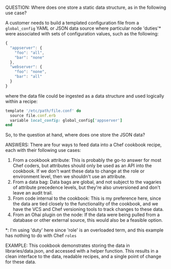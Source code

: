 QUESTION: Where does one store a static data structure, as in the following use case?

A customer needs to build a templated configuration file from a `global_config` YAML or JSON data source where particular node 'duties'* were associated with sets of configuration values, such as the following:

```javascript
{
  "appserver": {
    "foo": "all",
    "bar": "none"
  },
  "webserver": {
    "foo": "none",
    "bar": "all"
  }
}
```

where the data file could be ingested as a data structure and used logically within a recipe:

```ruby
template '/etc/path/file.conf' do
  source file.conf.erb
  variable local_config: global_config['appserver']
end
```

So, to the question at hand, where does one store the JSON data?


ANSWERS: There are four ways to feed data into a Chef cookbook recipe, each with their following use cases:

1. From a cookbook attribute: This is probably the go-to answer for most Chef coders, but attributes should only be used as an API into the cookbook. If we don't want these data to change at the role or environment level, then we shouldn't use an attribute.
1. From a data bag: Data bags are global, and not subject to the vagaries of attribute precedence levels, but they're also unversioned and don't leave an audit trail.
1. From code internal to the cookbook: This is my preference here, since the data are tied closely to the functionality of the cookbook, and we have the VCS and Chef versioning tools to track changes to these data.
1. From an Ohai plugin on the node: If the data were being pulled from a database or other external source, this would also be a feasible option.

\*: I'm using 'duty' here since 'role' is an overloaded term, and this example has nothing to do with Chef `roles`

EXAMPLE: This cookbook demonstrates storing the data in libraries/data.json, and accessed with a helper function. This results in a clean interface to the data, readable recipes, and a single point of change for these data.
